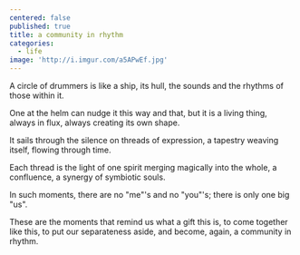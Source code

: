 ```yaml
---
centered: false
published: true
title: a community in rhythm
categories:
  - life
image: 'http://i.imgur.com/a5APwEf.jpg'
---
```

A circle of drummers 
is like a ship,
its hull,
the sounds 
and the rhythms
of those within it.

One at the helm
can nudge it
this way and that,
but it is a living thing,
always in flux,
always creating
its own shape.

It sails through the silence
on threads of expression,
a tapestry weaving itself,
flowing through time.

Each thread 
is the light of one spirit
merging magically
into the whole,
a confluence,
a synergy
of symbiotic souls.

In such moments,
there are no "me"'s
and no "you"'s;
there is only
one big "us". 

These are the moments
that remind us
what a gift this is,
to come together like this,
to put our separateness aside,
and become, again,
a community
in rhythm.


